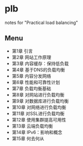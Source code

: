 # plb
notes for "Practical load balancing"

## Menu
- 第1章 引言
- 第2章 网站工作原理
- 第3章 内容缓存：保持低负载
- 第4章 基于DNS的负载均衡
- 第5章 内容分发网络
- 第6章 性能和可靠性计划
- 第7章 负载均衡基础
- 第8章 对网站进行负载均衡
- 第9章 对数据库进行负载均衡
- 第10章 对网络进行负载均衡
- 第11章 对SSL进行负载均衡
- 第12章 使用集群提高可用性
- 第13章 云端负载均衡
- 第14章 IPv6：影响和概念
- 第15章 何去何从
